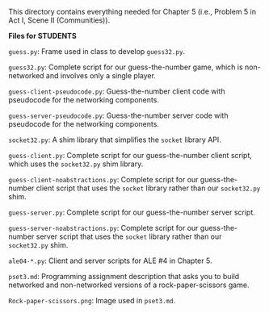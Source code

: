 This directory contains everything needed for Chapter 5
(i.e., Problem 5 in Act I, Scene II (Communities)).

**Files for STUDENTS**

`guess.py`: Frame used in class to develop `guess32.py`.

`guess32.py`: Complete script for our guess-the-number game, which is
non-networked and involves only a single player.

`guess-client-pseudocode.py`: Guess-the-number client code with pseudocode for
the networking components.

`guess-server-pseudocode.py`: Guess-the-number server code with pseudocode for
the networking components.

`socket32.py`: A shim library that simplifies the `socket` library API.

`guess-client.py`: Complete script for our guess-the-number client script, which
uses the `socket32.py` shim library.

`guess-client-noabstractions.py`: Complete script for our guess-the-number
client script that uses the `socket` library rather than our `socket32.py` shim.

`guess-server.py`: Complete script for our guess-the-number server script.

`guess-server-noabstractions.py`: Complete script for our guess-the-number
server script that uses the `socket` library rather than our `socket32.py` shim.

`ale04-*.py`: Client and server scripts for ALE \#4 in Chapter 5.

`pset3.md`: Programming assignment description that asks you to build networked
and non-networked versions of a rock-paper-scissors game.

`Rock-paper-scissors.png`: Image used in `pset3.md`.
